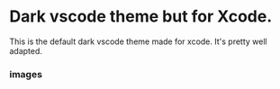 # Dark vscode theme but for Xcode.

This is the default dark vscode theme made for xcode. It's pretty well 
adapted.

### images


